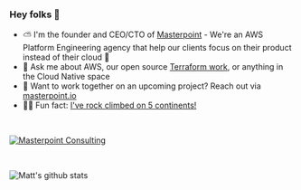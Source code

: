 

### Hey folks 👋



- ⛅️ I'm the founder and CEO/CTO of [Masterpoint](https://masterpoint.io) - We're an AWS Platform Engineering agency that help our clients focus on their product instead of their cloud 🦾
- 💬 Ask me about AWS, our open source [Terraform work](https://github.com/masterpointio?q=terraform&type=&language=hcl), or anything in the Cloud Native space
- 🔨 Want to work together on an upcoming project? Reach out via [masterpoint.io](https://masterpoint.io)
- 🧗‍♂️ Fun fact: [I've rock climbed on 5 continents!](https://www.youtube.com/watch?v=bT3eOACgJK8)

<br>


[![Masterpoint Consulting](https://masterpoint-public.s3.us-west-2.amazonaws.com/Logo-medium.png)](https://masterpoint.io)

<br>

![Matt's github stats](https://github-readme-stats.vercel.app/api?username=Gowiem&count_private=true&theme=cobalt&show_icons=true)
